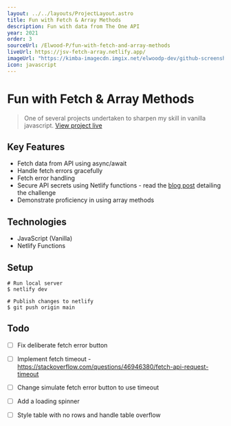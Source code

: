 ```yaml
---
layout: ../../layouts/ProjectLayout.astro
title: Fun with Fetch & Array Methods
description: Fun with data from The One API
year: 2021
order: 3
sourceUrl: /Elwood-P/fun-with-fetch-and-array-methods
liveUrl: https://jsv-fetch-array.netlify.app/
imageUrl: "https://kimba-imagecdn.imgix.net/elwoodp-dev/github-screenshots/fun-fetch-screenshot-v2.png"
icon: javascript
---
```


<!-- NB: This is a copy of the readme on GitHub which is loaded remotely. -->

# Fun with Fetch & Array Methods

> One of several projects undertaken to sharpen my skill in vanilla javascript.
> [View project live](https://jsv-fetch-array.netlify.app/)

## Key Features
- Fetch data from API using async/await
- Handle fetch errors gracefully
- Fetch error handling
- Secure API secrets using Netlify functions - read the [blog post](https://elwoodp.dev/articles/how-to-hide-api-keys/) detailing the challenge
- Demonstrate proficiency in using array methods

## Technologies
-   JavaScript (Vanilla)
-   Netlify Functions

## Setup
```shell
# Run local server
$ netlify dev

# Publish changes to netlify
$ git push origin main
```

## Todo
- [ ] Fix deliberate fetch error button
- [ ] Implement fetch timeout - https://stackoverflow.com/questions/46946380/fetch-api-request-timeout
- [ ] Change simulate fetch error button to use timeout
- [ ] Add a loading spinner
- [ ] Style table with no rows and handle table overflow

